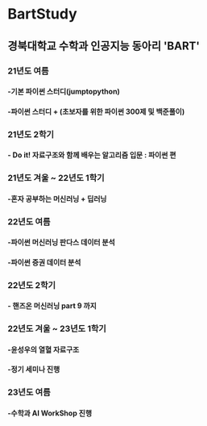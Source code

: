 # BartStudy

## 경북대학교 수학과 인공지능 동아리 'BART'

### 21년도 여름

#### -기본 파이썬 스터디(jumptopython)

#### -파이썬 스터디 + (초보자를 위한 파이썬 300제 및 백준풀이)

### 21년도 2학기

#### - Do it! 자료구조와 함께 배우는 알고리즘 입문 : 파이썬 편

### 21년도 겨울 ~ 22년도 1학기

#### -혼자 공부하는 머신러닝 + 딥러닝

### 22년도 여름 

#### -파이썬 머신러닝 판다스 데이터 분석 
#### -파이썬 증권 데이터 분석 

### 22년도 2학기

#### - 핸즈온 머신러닝 part 9 까지

### 22년도 겨울 ~ 23년도 1학기

#### -윤성우의 열혈 자료구조
#### -정기 세미나 진행

### 23년도 여름
#### -수학과 AI WorkShop 진행
